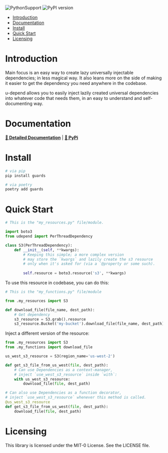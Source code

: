 ![PythonSupport](https://img.shields.io/static/v1?label=python&message=%203.8|%203.9|%203.10&color=blue?style=flat-square&logo=python)
![PyPI version](https://badge.fury.io/py/py-u-depend.svg?)

- [Introduction](#introduction)
- [Documentation](#documentation)
- [Install](#install)
- [Quick Start](#quick-start)
- [Licensing](#licensing)

# Introduction

Main focus is an easy way to create lazy universally injectable dependencies;
in less magical way. It also leans more on the side of making it easier to get
the dependency you need anywhere in the codebase.

u-depend allows you to easily inject lazily created universal dependencies into whatever code that needs them,
in an easy to understand and self-documenting way.

# Documentation

**[📄 Detailed Documentation](https://xyngular.github.io/py-u-depend/latest/)** | **[🐍 PyPi](https://pypi.org/project/py-u-depend/)**

# Install

```bash
# via pip
pip install guards

# via poetry
poetry add guards
```

# Quick Start

```python
# This is the "my_resources.py" file/module.

import boto3
from udepend import PerThreadDependency

class S3(PerThreadDependency):
    def __init__(self, **kwargs):
        # Keeping this simple; a more complex version
        # may store the `kwargs` and lazily create the s3 resource
        # only when it's asked for (via a `@property or some such).
        
        self.resource = boto3.resource('s3', **kwargs)
```

To use this resource in codebase, you can do this:

```python
# This is the "my_functions.py" file/module

from .my_resources import S3

def download_file(file_name, dest_path):
    # Get dependency
    s3_resource = S3.grab().resource
    s3_resource.Bucket('my-bucket').download_file(file_name, dest_path)
```

Inject a different version of the resource:

```python
from .my_resources import S3
from .my_functions import download_file

us_west_s3_resource = S3(region_name='us-west-2')

def get_s3_file_from_us_west(file, dest_path):
    # Can use Dependencies as a context-manager,
    # inject `use_west_s3_resource` inside `with`:
    with us_west_s3_resource:
        download_file(file, dest_path)

# Can also use Dependencies as a function decorator,
# inject `use_west_s3_resource` whenever this method is called.
@us_west_s3_resource
def get_s3_file_from_us_west(file, dest_path):
    download_file(file, dest_path)
```

# Licensing

This library is licensed under the MIT-0 License. See the LICENSE file.
